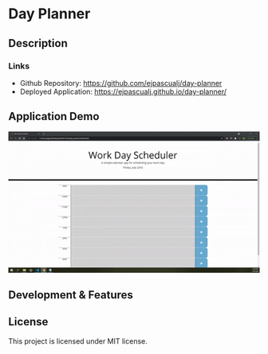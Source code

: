 # Day Planner

## Description



### Links

* Github Repository: https://github.com/ejpascualj/day-planner
* Deployed Application: https://ejpascualj.github.io/day-planner/

## Application Demo

![DayPlanner app demo.](./assets/day-planner-demo.gif/)


## Development & Features



## License

This project is licensed under MIT license.